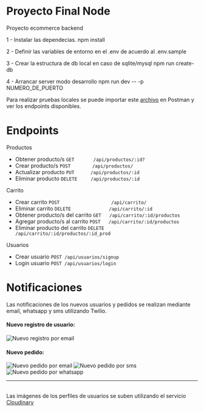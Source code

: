 # Proyecto Final Node

Proyecto ecommerce backend

1 - Instalar las dependecias.
npm install

2 - Definir las variables de entorno en el .env de acuerdo al .env.sample

3 - Crear la estructura de db local en caso de sqlite/mysql
npm run create-db

4 - Arrancar server modo desarrollo
npm run dev -- -p NUMERO_DE_PUERTO

Para realizar pruebas locales se puede importar este [archivo](./postman_collection.json)  en Postman y ver los endpoints disponibles.

# Endpoints

Productos

- Obtener producto/s `GET       /api/productos/:id?` 
- Crear producto/s `POST        /api/productos/`
- Actualizar producto `PUT      /api/productos/:id`
- Eliminar producto `DELETE     /api/productos/:id`

Carrito

- Crear carrito `POST                   /api/carrito/`
- Eliminar carrito `DELETE              /api/carrito/:id`
- Obtener producto/s del carrito `GET   /api/carrito/:id/productos` 
- Agregar producto/s al carrito `POST   /api/carrito/:id/productos` 
- Eliminar producto del carrito `DELETE /api/carrito/:id/productos/:id_prod` 

Usuarios

- Crear usuario `POST /api/usuarios/signup`
- Login usuario `POST /api/usuarios/login`


# Notificaciones

Las notificaciones de los nuevos usuarios y pedidos se realizan mediante email, whatsapp y sms utilizando Twilio.

#### Nuevo registro de usuario:

![Nuevo registro por email](./docs/email_notification.png "Notificación Nuevo registro")

#### Nuevo pedido:

![Nuevo pedido por email](./docs/email_order_notification.png "Notificación Nuevo pedido por email")
![Nuevo pedido por sms](./docs/sms_notification.png "Notificación Nuevo pedido por sms")
![Nuevo pedido por whatsapp](./docs/wa_notification.png "Notificación Nuevo pedido por whatsapp")

---
\
Las imágenes de los perfiles de usuarios se suben utilizando el servicio [Cloudinary](https://cloudinary.com)
